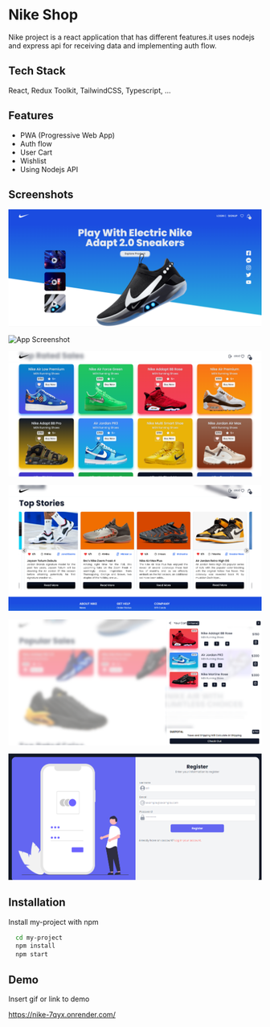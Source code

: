 
# Nike Shop

Nike project is a react application that has different features.it uses nodejs and express api for receiving data and implementing auth flow. 


## Tech Stack

React, Redux Toolkit, TailwindCSS, Typescript, ...



## Features

- PWA (Progressive Web App)
- Auth flow
- User Cart
- Wishlist
- Using Nodejs API


## Screenshots

![App Screenshot](/screenshots/Nike-Store.png)

![App Screenshot](/screenshots/Nike-Store1.png)

![App Screenshot](/screenshots/Nike-Store2.png)

![App Screenshot](/screenshots/Nike-Store3.png)

![App Screenshot](/screenshots/Nike-Store4.png)

![App Screenshot](/screenshots/Nike-Store5.png)


## Installation

Install my-project with npm

```bash
  cd my-project
  npm install
  npm start
```
    
## Demo

Insert gif or link to demo

https://nike-7qyx.onrender.com/